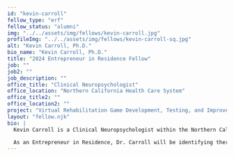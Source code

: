```yaml
---
id: "kevin-carroll"
fellow_type: "erf"
fellow_status: "alumni"
img: "../../assets/img/fellows/kevin-carroll.jpg"
profileImg: "../../assets/img/fellows/kevin-carroll-sq.jpg"
alt: "Kevin Carroll, Ph.D."
bio_name: "Kevin Carroll, Ph.D."
title: "2024 Entrepreneur in Residence Fellow"
job: ""
job2: ""
job_description: ""
office_title: "Clinical Neuropsychologist"
office_location: "Northern California Health Care System"
office_title2: ""
office_location2: ""
project: "Virtual Rehabilitation Game Development, Testing, and Improvement"
layout: "fellow.njk"
bio: |
  Kevin Carroll is a Clinical Neuropsychologist within the Northern California Health Care System, specializing in helping patients recover from complex neurological injuries. Dr. Carroll completed both his internship and residency at VA facilities, completing his dissertation on amnesia at VA Boston Health Care. After receiving funding support from VISN 21 and their Innovator Awards in 2021 and 2023, Dr. Caroll completed a virtual rehabilitation game. The game uses a 3D depth camera to integrate patients into a custom-made video game for rehabilitation.<br><br>

  As an Entrepreneur in Residence, Dr. Carroll will be identifying therapists and Veteran patients to test and improve the existing product, with a goal to be used in acute, outpatient, and home settings moving forward.
---
```

